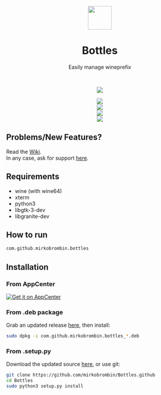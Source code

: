 <div align="center">
  <p align="center">
    <img src="https://github.com/mirkobrombin/Bottles/blob/master/data/com.github.mirkobrombin.bottles.svg" width="64">
  </p>
  <h1 align="center">Bottles</h1>
  <p align="center">Easily manage wineprefix</p>
</div>

<br/>

<p align="center">
   <a href="https://github.com/mirkobrombin/Bottles/blob/master/LICENSE">
    <img src="https://img.shields.io/badge/License-GPL--3.0-blue.svg">
   </a>
</p>

<p align="center">
    <img  src="https://github.com/mirkobrombin/Bottles/blob/master/data/screenshot-1.png?raw=true"> <br>
    <img  src="https://github.com/mirkobrombin/Bottles/blob/master/data/screenshot-2.png?raw=true"> <br>
    <img  src="https://github.com/mirkobrombin/Bottles/blob/master/data/screenshot-3.png?raw=true"> <br>
    <img  src="https://github.com/mirkobrombin/Bottles/blob/master/data/screenshot-4.png?raw=true">


## Problems/New Features?
Read the [Wiki](https://github.com/mirkobrombin/Bottles/wiki).  
In any case, ask for support [here](https://github.com/mirkobrombin/Bottles/issues).

## Requirements
- wine (with wine64)
- xterm
- python3
- libgtk-3-dev
- libgranite-dev 

## How to run
```bash
com.github.mirkobrombin.bottles
```

## Installation

### From AppCenter
[![Get it on AppCenter](https://appcenter.elementary.io/badge.svg)](https://appcenter.elementary.io/com.github.mirkobrombin.bottles)


### From .deb package
Grab an updated release [here](https://github.com/mirkobrombin/Bottles/releases), then install:

```bash
sudo dpkg -i com.github.mirkobrombin.bottles_*.deb
```

### From .setup.py
Download the updated source [here](https://github.com/mirkobrombin/Bottles/archive/master.zip), or use git:

```bash
git clone https://github.com/mirkobrombin/Bottles.github
cd Bottles
sudo python3 setup.py install
```


